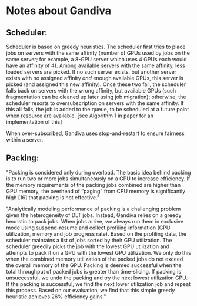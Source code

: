 Notes about Gandiva
===================

Scheduler:
----------
Scheduler is based on greedy heuristics. The scheduler first tries to place
jobs on servers with the same affinity (number of GPUs used by jobs on the
same server; for example, a 8-GPU server which uses 4 GPUs each would have
an affinity of 4). Among available servers with the same affinity, less
loaded servers are picked. If no such server exists, but another server
exists with no assigned affinity _and_ enough available GPUs, this server
is picked (and assigned this new affinity). Once these two fail, the scheduler
falls back on servers with the wrong affinity, but available GPUs (such
fragmentation can be cleaned up later using job migration); otherwise, the
scheduler resorts to oversubscription on servers with the same affinity.
If this all fails, the job is added to the queue, to be scheduled at a future
point when resource are available.
[see Algorithm 1 in paper for an implementation of this]

When over-subscribed, Gandiva uses stop-and-restart to ensure fairness within
a server.


Packing:
--------

"Packing is considered only during overload. The basic idea behind packing is
to run two or more jobs simultaneously on a GPU to increase efficiency. If
the memory requirements of the packing jobs combined are higher than GPU
memory, the overhead of “paging” from CPU memory is significantly high [16]
that packing is not effective."

"Analytically modeling performance of packing is a challenging problem given
the heterogeneity of DLT jobs. Instead, Gandiva relies on a greedy heuristic
to pack jobs. When jobs arrive, we always run them in exclusive mode using
suspend-resume and collect profiling information (GPU utilization, memory and
job progress rate). Based on the profiling data, the scheduler maintains a list
of jobs sorted by their GPU utilization. The scheduler greedily picks the job
with the lowest GPU utilization and attempts to pack it on a GPU with the
lowest GPU utilization. We only do this when the combined memory utilization
of the packed jobs do not exceed the overall memory of the GPU. Packing is
deemed successful when the total throughput of packed jobs is greater than
time-slicing. If packing is unsuccessful, we undo the packing and try the next
lowest utilization GPU. If the packing is successful, we find the next lower
utilization job and repeat this process. Based on our evaluation, we find that
this simple greedy heuristic achieves 26% efficiency gains."
